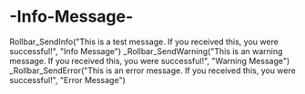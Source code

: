 # -Info-Message-
Rollbar_SendInfo("This is a test message. If you received this, you were successful!", "Info Message") _Rollbar_SendWarning("This is an warning message. If you received this, you were successful!", "Warning Message") _Rollbar_SendError("This is an error message. If you received this, you were successful!", "Error Message")
